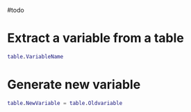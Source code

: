 #todo 



# Extract a variable from a table
```matlab
table.VariableName
```
# Generate new variable
```matlab
table.NewVariable = table.Oldvariable
```